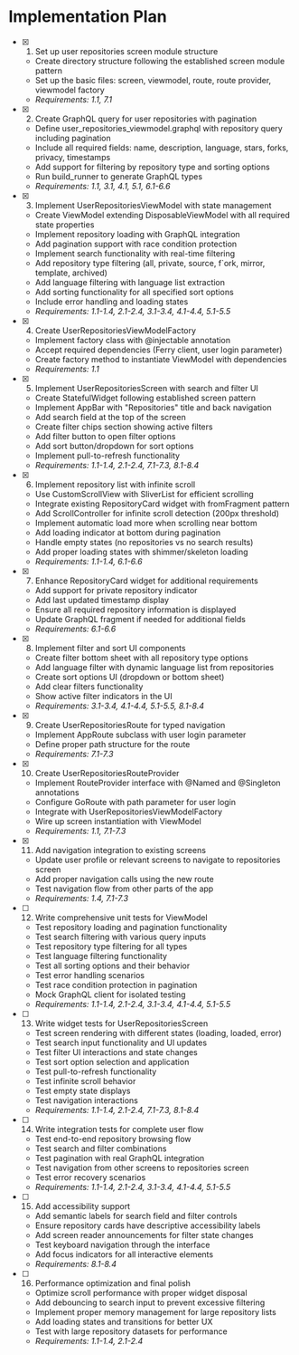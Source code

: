 # Implementation Plan

- [x] 1. Set up user repositories screen module structure
  - Create directory structure following the established screen module pattern
  - Set up the basic files: screen, viewmodel, route, route provider, viewmodel factory
  - _Requirements: 1.1, 7.1_

- [x] 2. Create GraphQL query for user repositories with pagination
  - Define user_repositories_viewmodel.graphql with repository query including pagination
  - Include all required fields: name, description, language, stars, forks, privacy, timestamps
  - Add support for filtering by repository type and sorting options
  - Run build_runner to generate GraphQL types
  - _Requirements: 1.1, 3.1, 4.1, 5.1, 6.1-6.6_

- [x] 3. Implement UserRepositoriesViewModel with state management
  - Create ViewModel extending DisposableViewModel with all required state properties
  - Implement repository loading with GraphQL integration
  - Add pagination support with race condition protection
  - Implement search functionality with real-time filtering
  - Add repository type filtering (all, private, source, f`ork, mirror, template, archived)
  - Add language filtering with language list extraction
  - Add sorting functionality for all specified sort options
  - Include error handling and loading states
  - _Requirements: 1.1-1.4, 2.1-2.4, 3.1-3.4, 4.1-4.4, 5.1-5.5_

- [x] 4. Create UserRepositoriesViewModelFactory
  - Implement factory class with @injectable annotation
  - Accept required dependencies (Ferry client, user login parameter)
  - Create factory method to instantiate ViewModel with dependencies
  - _Requirements: 1.1_

- [x] 5. Implement UserRepositoriesScreen with search and filter UI
  - Create StatefulWidget following established screen pattern
  - Implement AppBar with "Repositories" title and back navigation
  - Add search field at the top of the screen
  - Create filter chips section showing active filters
  - Add filter button to open filter options
  - Add sort button/dropdown for sort options
  - Implement pull-to-refresh functionality
  - _Requirements: 1.1-1.4, 2.1-2.4, 7.1-7.3, 8.1-8.4_

- [x] 6. Implement repository list with infinite scroll
  - Use CustomScrollView with SliverList for efficient scrolling
  - Integrate existing RepositoryCard widget with fromFragment pattern
  - Add ScrollController for infinite scroll detection (200px threshold)
  - Implement automatic load more when scrolling near bottom
  - Add loading indicator at bottom during pagination
  - Handle empty states (no repositories vs no search results)
  - Add proper loading states with shimmer/skeleton loading
  - _Requirements: 1.1-1.4, 6.1-6.6_

- [x] 7. Enhance RepositoryCard widget for additional requirements
  - Add support for private repository indicator
  - Add last updated timestamp display
  - Ensure all required repository information is displayed
  - Update GraphQL fragment if needed for additional fields
  - _Requirements: 6.1-6.6_

- [x] 8. Implement filter and sort UI components
  - Create filter bottom sheet with all repository type options
  - Add language filter with dynamic language list from repositories
  - Create sort options UI (dropdown or bottom sheet)
  - Add clear filters functionality
  - Show active filter indicators in the UI
  - _Requirements: 3.1-3.4, 4.1-4.4, 5.1-5.5, 8.1-8.4_

- [x] 9. Create UserRepositoriesRoute for typed navigation
  - Implement AppRoute subclass with user login parameter
  - Define proper path structure for the route
  - _Requirements: 7.1-7.3_

- [x] 10. Create UserRepositoriesRouteProvider
  - Implement RouteProvider interface with @Named and @Singleton annotations
  - Configure GoRoute with path parameter for user login
  - Integrate with UserRepositoriesViewModelFactory
  - Wire up screen instantiation with ViewModel
  - _Requirements: 1.1, 7.1-7.3_

- [x] 11. Add navigation integration to existing screens
  - Update user profile or relevant screens to navigate to repositories screen
  - Add proper navigation calls using the new route
  - Test navigation flow from other parts of the app
  - _Requirements: 1.4, 7.1-7.3_

- [ ] 12. Write comprehensive unit tests for ViewModel
  - Test repository loading and pagination functionality
  - Test search filtering with various query inputs
  - Test repository type filtering for all types
  - Test language filtering functionality
  - Test all sorting options and their behavior
  - Test error handling scenarios
  - Test race condition protection in pagination
  - Mock GraphQL client for isolated testing
  - _Requirements: 1.1-1.4, 2.1-2.4, 3.1-3.4, 4.1-4.4, 5.1-5.5_

- [ ] 13. Write widget tests for UserRepositoriesScreen
  - Test screen rendering with different states (loading, loaded, error)
  - Test search input functionality and UI updates
  - Test filter UI interactions and state changes
  - Test sort option selection and application
  - Test pull-to-refresh functionality
  - Test infinite scroll behavior
  - Test empty state displays
  - Test navigation interactions
  - _Requirements: 1.1-1.4, 2.1-2.4, 7.1-7.3, 8.1-8.4_

- [ ] 14. Write integration tests for complete user flow
  - Test end-to-end repository browsing flow
  - Test search and filter combinations
  - Test pagination with real GraphQL integration
  - Test navigation from other screens to repositories screen
  - Test error recovery scenarios
  - _Requirements: 1.1-1.4, 2.1-2.4, 3.1-3.4, 4.1-4.4, 5.1-5.5_

- [ ] 15. Add accessibility support
  - Add semantic labels for search field and filter controls
  - Ensure repository cards have descriptive accessibility labels
  - Add screen reader announcements for filter state changes
  - Test keyboard navigation through the interface
  - Add focus indicators for all interactive elements
  - _Requirements: 8.1-8.4_

- [ ] 16. Performance optimization and final polish
  - Optimize scroll performance with proper widget disposal
  - Add debouncing to search input to prevent excessive filtering
  - Implement proper memory management for large repository lists
  - Add loading states and transitions for better UX
  - Test with large repository datasets for performance
  - _Requirements: 1.1-1.4, 2.1-2.4_